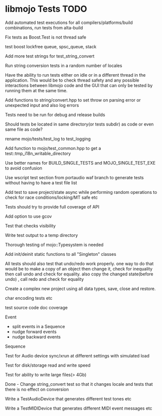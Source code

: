 # libmojo Tests TODO

Add automated test executions for all compilers/platforms/build combinations,
run tests from alta-build

Fix tests as Boost.Test is not thread safe

test boost lockfree queue, spsc_queue, stack

Add more test strings for test_string_convert

Run string conversion tests in a random number of locales

Have the ability to run tests either on idle or in a different thread in the
application. This would be to check thread safety and any possible interactions
between libmojo code and the GUI that can only be tested by running them at the
same time.

Add functions to string/convert.hpp to set throw on parsing error or unexpected
input and also log errors

Tests need to be run for debug and release builds

Should tests be located in same directory(or tests subdir) as code or even same
file as code?

rename mojo/tests/test_log to test_logging

Add function to mojo/test_common.hpp to get a test::tmp_i18n_writable_directory

Use better names for BUILD_SINGLE_TESTS and MOJO_SINGLE_TEST_EXE to avoid
confusion

Use wscript test section from portaudio waf branch to generate tests without
having to have a test file list

Add test to save project/state async while performing random operations to
check for race conditions/locking/MT safe etc

Tests should try to provide full coverage of API

Add option to use gcov

Test that checks visibility

Write test output to a temp directory

Thorough testing of mojo::Typesystem is needed

Add init/deinit static functions to all "Singleton" classes

All tests should also test that undo/redo work properly. one way to do that
would be to make a copy of an object then change it, check for inequality then
call undo and check for equality. also copy the changed state(before undo) ,
call redo and check for equality

Create a complex new project using all data types, save, close and restore.

char encoding tests etc

test source code doc coverage

Event

- split events in a Sequence
- nudge forward events
- nudge backward events

Sequence

Test for Audio device sync/xrun at different settings with simulated load

Test for disk/storage read and write speed

Test for ability to write large files(> 4Gb)

Done - Change string_convert test so that it changes locale and tests that there is no
effect on conversion

Write a TestAudioDevice that generates different test tones etc

Write a TestMIDIDevice that generates different MIDI event messages etc

